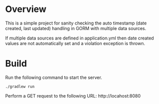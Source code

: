 # Overview

This is a simple project for sanity checking the auto timestamp (date created, last updated) handling in GORM with 
multiple data sources.

If multiple data sources are defined in application.yml then date created values are not automatically set and
a violation exception is thrown.

# Build

Run the following command to start the server.

```
./gradlew run
```

Perform a GET request to the following URL: http://locahost:8080

